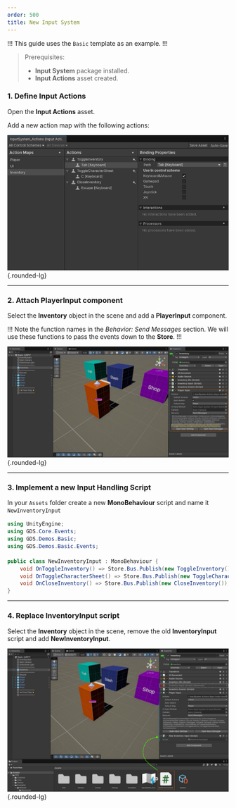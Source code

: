 ```yaml
---
order: 500
title: New Input System
--- 
```


!!!
This guide uses the `Basic` template as an example. 
!!!

> Prerequisites: 
> - **Input System** package installed.
> - **Input Actions** asset created.

### 1. Define Input Actions

Open the **Input Actions** asset.

Add a new action map with the following actions:

![](/static/images/tutorials/new-input-asset.jpg){.rounded-lg}

---
### 2. Attach **PlayerInput** component

Select the **Inventory** object in the scene and add a **PlayerInput** component.

!!!
Note the function names in the *Behavior: Send Messages* section. We will use these functions to pass the events down to the **Store**.
!!!

![](/static/images/tutorials/new-input-add-player-input.jpg){.rounded-lg}

---
### 3. Implement a new Input Handling Script

In your `Assets` folder create a new **MonoBehaviour** script and name it `NewInventoryInput`

```cs NewInventoryInput.cs
using UnityEngine;
using GDS.Core.Events;
using GDS.Demos.Basic;
using GDS.Demos.Basic.Events;

public class NewInventoryInput : MonoBehaviour {
    void OnToggleInventory() => Store.Bus.Publish(new ToggleInventory());
    void OnToggleCharacterSheet() => Store.Bus.Publish(new ToggleCharacterSheet());
    void OnCloseInventory() => Store.Bus.Publish(new CloseInventory());
}
```

---
### 4. Replace **InventoryInput** script

Select the **Inventory** object in the scene, remove the old **InventoryInput** script and add **NewInventoryInput**.

![](/static/images/tutorials/new-input-add-script.jpg){.rounded-lg}